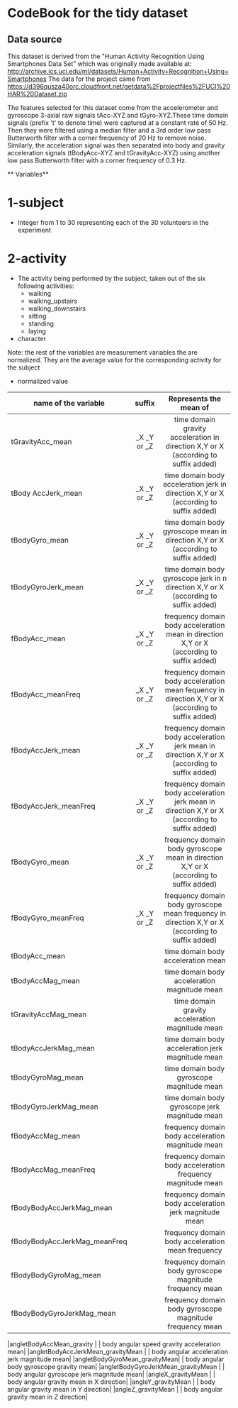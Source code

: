 CodeBook for the tidy dataset
=============================

Data source
-----------
This dataset is derived from the "Human Activity Recognition Using Smartphones Data Set" which was originally made available at: http://archive.ics.uci.edu/ml/datasets/Human+Activity+Recognition+Using+Smartphones 
The data for the project came from https://d396qusza40orc.cloudfront.net/getdata%2Fprojectfiles%2FUCI%20HAR%20Dataset.zip 


The features selected for this dataset come from the accelerometer and gyroscope 3-axial raw signals tAcc-XYZ and tGyro-XYZ.These time domain signals (prefix 't' to denote time) were captured at a constant rate of 50 Hz. Then they were filtered using a median filter and a 3rd order low pass Butterworth filter with a corner frequency of 20 Hz to remove noise. Similarly, the acceleration signal was then separated into body and gravity acceleration signals (tBodyAcc-XYZ and tGravityAcc-XYZ) using another low pass Butterworth filter with a corner frequency of 0.3 Hz. 

** Variables**

1-subject
  =======
* Integer from 1 to 30 representing each of the 30 volunteers in the experiment

2-activity
  ========
* The activity being performed by the subject, taken out of the six following activities: 
  * walking
  * walking_upstairs
  * walking_downstairs
  * sitting
  * standing
  * laying
* character


Note: the rest of the variables are measurement variables the are normalized. They are the average value for the corresponding activity for the subject
* normalized value
 

| name of the variable  |   suffix      | Represents the mean of |
|-----------------------|:-------------:|:-------------------:|
|tGravityAcc_mean| _X _Y or _Z       | time domain gravity acceleration in direction X,Y or X (according to suffix added)
| tBody AccJerk_mean|_X _Y or _Z  | time domain body acceleration jerk in direction X,Y or X (according to suffix added)|
|tBodyGyro_mean|_X _Y or _Z  | time domain body gyroscope mean in direction X,Y or X (according to suffix added)|
|tBodyGyroJerk_mean | _X _Y or _Z  | time domain body gyroscope jerk in n direction X,Y or X (according to suffix added)|
|fBodyAcc_mean| _X _Y or _Z  | frequency domain body acceleration mean in direction X,Y or X (according to suffix added)|
|fBodyAcc_meanFreq| _X _Y or _Z  | frequency domain body acceleration mean fequency in direction X,Y or X (according to suffix added)|
|fBodyAccJerk_mean| _X _Y or _Z  | frequency domain body acceleration jerk mean in direction X,Y or X (according to suffix added)|
|fBodyAccJerk_meanFreq| _X _Y or _Z | frequency domain body acceleration jerk mean in direction X,Y or X (according to suffix added)|
|fBodyGyro_mean| _X _Y or _Z | frequency domain body gyroscope mean in direction X,Y or X (according to suffix added)|
|fBodyGyro_meanFreq| _X _Y or _Z   | frequency domain body gyroscope mean frequency in direction X,Y or X (according to suffix added)|
| tBodyAcc_mean          |           | time domain body acceleration mean|
|tBodyAccMag_mean|                     | time domain body acceleration magnitude mean|
|tGravityAccMag_mean       |            | time domain gravity acceleration magnitude mean |           
|tBodyAccJerkMag_mean|                   | time domain body acceleration jerk magnitude mean|
|tBodyGyroMag_mean  |            |         time domain body gyroscope magnitude mean|
|tBodyGyroJerkMag_mean |            | time domain body gyroscope jerk magnitude mean|
|fBodyAccMag_mean |            |  frequency domain body acceleration magnitude mean|
|fBodyAccMag_meanFreq  |            | frequency domain body acceleration frequency magnitude mean|
|fBodyBodyAccJerkMag_mean|            | frequency domain body acceleration jerk magnitude mean|
|fBodyBodyAccJerkMag_meanFreq |            | frequency domain body acceleration mean frequency|
|fBodyBodyGyroMag_mean |            | frequency domain body gyroscope magnitude frequency mean|
|fBodyBodyGyroJerkMag_mean|            | frequency domain body gyroscope magnitude frequency  mean|

|angletBodyAccMean_gravity |            | body angular speed gravity acceleration mean|
|angletBodyAccJerkMean_gravityMean |            | body angular acceleration jerk magnitude mean|
|angletBodyGyroMean_gravityMean|            | body angular body gyroscope gravity mean|
|angletBodyGyroJerkMean_gravityMean |            | body angular gyroscope jerk magnitude mean|
|angleX_gravityMean |            | body angular gravity mean in X direction|
|angleY_gravityMean |            | body angular gravity mean in Y direction|
|angleZ_gravityMean |            | body angular gravity mean in Z direction| 
